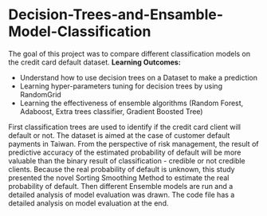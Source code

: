 # Decision-Trees-and-Ensamble-Model-Classification
The goal of this project was to compare different classification models on the credit card default dataset.
<b>Learning Outcomes:</b>
<ul>
<li>Understand how to use decision trees on a Dataset to make a prediction</li>
<li>Learning hyper-parameters tuning for decision trees by using RandomGrid</li>
<li>Learning the effectiveness of ensemble algorithms (Random Forest, Adaboost, Extra trees classifier, Gradient Boosted Tree)</li>
</ul>

First classification trees are used to identify if the credit card client will default or not. The dataset is aimed at the case of customer default payments in Taiwan. From the perspective of risk management, the result of predictive accuracy of the estimated probability of default will be more valuable than the binary result of classification - credible or not credible clients. Because the real probability of default is unknown, this study presented the novel Sorting Smoothing Method to estimate the real probability of default.
Then different Ensemble models are run and a detailed analysis of model evaluation was drawn. The code file has a detailed analysis on model evaluation at the end.
